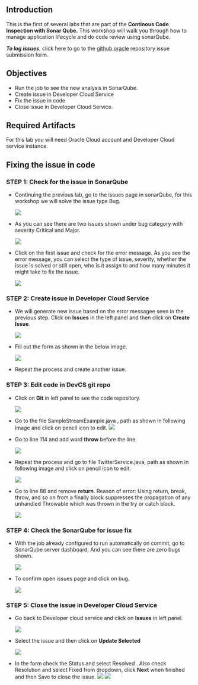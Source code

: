 

## Introduction

This is the first of several labs that are part of the **Continous Code Inspection with Sonar Qube.** This workshop will walk you through how to manage application lifecycle and do code review using sonarQube.

**_To log issues_**, click here to go to the [github oracle](https://github.com/oracle/learning-library/issues/new) repository issue submission form.

## Objectives

- Run the job to see the new analysis in SonarQube.
- Create issue in Developer Cloud Service
- Fix the issue in code
- Close issue in Developer Cloud Service.

## Required Artifacts

For this lab you will need Oracle Cloud account and Developer Cloud service instance.

## Fixing the issue in code

### **STEP 1**: Check for the issue in SonarQube

- Continuing the previous lab, go to the issues page in sonarQube, for this workshop we will solve the issue type Bug.

    ![](images/300/1.png)

- As you can see there are two issues shown under bug category with severity Critical and Major. 

    ![](images/300/2.png)

- Click on the first issue and check for the error message. As you see the error message, you can select the type of issue, severity, whether the issue is solved or still open, who is it assign to and how many minutes it might take to fix the issue.

    ![](images/300/3.png)

### **STEP 2**: Create issue in Developer Cloud Service

- We will generate new issue based on the error messagee seen in the previous step. Click on **Issues** in the left panel and then click on **Create Issue**.

    ![](images/300/4.png)

- Fill out the form as shown in the below image.

    ![](images/300/5.png)

- Repeat the process and create another issue.

### **STEP 3**: Edit code in DevCS git repo

- Click on **Git** in left panel to see the code repository.

    ![](images/300/6.png)

- Go to the file SampleStreamExample.java , path as shown in following image and  click on pencil icon to edit.
    ![](images/300/7.png)

- Go to line 114 and add word **throw** before the line.

    ![](images/300/8.png)

- Repeat the process and go to file TwitterService.java, path as shown in following image and click on pencil icon to edit.

    ![](images/300/9.png)

- Go to line 86 and remove **return**. 
Reason of error: Using return, break, throw, and so on from a finally block suppresses the propagation of any unhandled Throwable which was thrown in the try or catch block.
    
    ![](images/300/10.png)

### **STEP 4**: Check the SonarQube for issue fix

- With the job already configured to run automatically on commit, go to SonarQube server dashboard. And you can see there are zero bugs shown.

    ![](images/300/11.png)

- To confirm open issues page and click on bug.

    ![](images/300/12.png)
   
### **STEP 5**: Close the issue in Developer Cloud Service

- Go back to Developer cloud service and click on **Issues** in left panel.

    ![](images/300/13-1.png)

- Select the issue and then click on **Update Selected**

    ![](images/300/13.png)
    
- In the form check the Status and select Resolved . Also check Resolution and select Fixed from dropdown, click **Next** when finished and then Save to close the issue.
    ![](images/300/14.png)
    ![](images/300/15.png)




